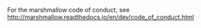 For the marshmallow code of conduct, see http://marshmallow.readthedocs.io/en/dev/code_of_conduct.html
